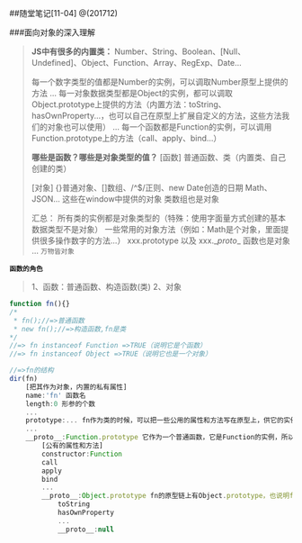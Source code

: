 ##随堂笔记[11-04]
@(201712)

###面向对象的深入理解
> **JS中有很多的内置类：**
> Number、String、Boolean、[Null、Undefined]、Object、Function、Array、RegExp、Date...
>  
> 每一个数字类型的值都是Number的实例，可以调取Number原型上提供的方法
> ...
> 每一对象数据类型都是Object的实例，都可以调取Object.prototype上提供的方法（内置方法：toString、hasOwnProperty...，也可以自己在原型上扩展自定义的方法，这些方法我们的对象也可以使用）
> ...
> 每一个函数都是Function的实例，可以调用Function.prototype上的方法（call、apply、bind...）
>  
>   
> **哪些是函数？哪些是对象类型的值？**
> [函数]
> 普通函数、类（内置类、自己创建的类）
>  
> [对象]
> {}普通对象、[]数组、/^$/正则、new Date创造的日期
> Math、JSON... 这些在window中提供的对象
> 类数组也是对象
> 
> 汇总：
> 所有类的实例都是对象类型的（特殊：使用字面量方式创建的基本数据类型不是对象）
> 一些常用的对象方法（例如：Math是个对象，里面提供很多操作数字的方法...）
> xxx.prototype 以及 xxx.\__proto__
> 函数也是对象
> ...
> `万物皆对象`

**`函数的角色`**
> 1、函数：普通函数、构造函数(类)
> 2、对象
```javascript
function fn(){}
/*
 * fn();//=>普通函数
 * new fn();//=>构造函数,fn是类
*/
//=> fn instanceof Function =>TRUE（说明它是个函数）
//=> fn instanceof Object =>TRUE（说明它也是一个对象）

//=>fn的结构
dir(fn)
	[把其作为对象，内置的私有属性]
	name:'fn' 函数名
	length:0 形参的个数
	...
	prototype:... fn作为类的时候，可以把一些公用的属性和方法写在原型上，供它的实例调用
	...
	__proto__:Function.prototype 它作为一个普通函数，它是Function的实例，所以会指向Function的原型
		[公有的属性和方法]
		constructor:Function
		call
		apply
		bind
		...
		__proto__:Object.prototype fn的原型链上有Object.prototype，也说明fn其实也是一个对象（但是它是Function的直属实例，两种角色中还是要以函数这个角色为主的）
			toString
			hasOwnProperty
			...
			__proto__:null
```


